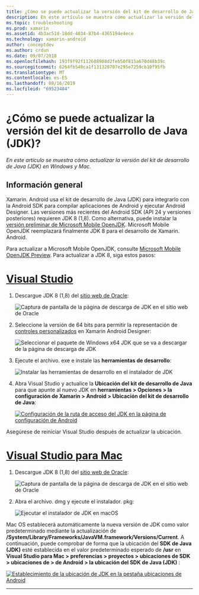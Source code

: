 ```yaml
---
title: ¿Cómo se puede actualizar la versión del kit de desarrollo de Java (JDK)?
description: En este artículo se muestra cómo actualizar la versión del kit de desarrollo de Java (JDK) en Windows y Mac.
ms.topic: troubleshooting
ms.prod: xamarin
ms.assetid: 4b3ac51d-18dd-4034-87b4-4365194e4ece
ms.technology: xamarin-android
author: conceptdev
ms.author: crdun
ms.date: 09/07/2018
ms.openlocfilehash: 193f9f92f112608908d2feb50f815a670d48b39c
ms.sourcegitcommit: 6264fb540ca1f131328707e295e7259cb10f95fb
ms.translationtype: MT
ms.contentlocale: es-ES
ms.lasthandoff: 08/16/2019
ms.locfileid: "69523404"
---
```

# <a name="how-do-i-update-the-java-development-kit-jdk-version"></a>¿Cómo se puede actualizar la versión del kit de desarrollo de Java (JDK)?

_En este artículo se muestra cómo actualizar la versión del kit de desarrollo de Java (JDK) en Windows y Mac._

## <a name="overview"></a>Información general

Xamarin. Android usa el kit de desarrollo de Java (JDK) para integrarlo con la Android SDK para compilar aplicaciones de Android y ejecutar Android Designer. Las versiones más recientes del Android SDK (API 24 y versiones posteriores) requieren JDK 8 (1,8). Como alternativa, puede instalar la [versión preliminar de Microsoft Mobile OpenJDK](~/android/get-started/installation/openjdk.md). Microsoft Mobile OpenJDK reemplazará finalmente JDK 8 para el desarrollo de Xamarin. Android.

Para actualizar a Microsoft Mobile OpenJDK, consulte [Microsoft Mobile OpenJDK Preview](~/android/get-started/installation/openjdk.md). Para actualizar a JDK 8, siga estos pasos:

# <a name="visual-studiotabwindows"></a>[Visual Studio](#tab/windows)

1. Descargue JDK 8 (1,8) del [sitio web de Oracle](https://www.oracle.com/technetwork/java/javase/downloads/index.html):

    ![Captura de pantalla de la página de descarga de JDK en el sitio web de Oracle](update-jdk-images/image1.png)

2. Seleccione la versión de 64 bits para permitir la representación de [controles personalizados](https://github.com/xamarin/release-notes-archive/blob/master/release-notes/vs/xamarin.vs_4/xamarin.vs_4.2/index.md#androiddesignercustomcontrols) en Xamarin Android Designer:

    ![Seleccionar el paquete de Windows x64 JDK que se va a descargar de la página de descarga de JDK](update-jdk-images/image2.png)

3. Ejecute el archivo. exe e instale las **herramientas de desarrollo**:

    ![Instalar las herramientas de desarrollo en el instalador de JDK](update-jdk-images/image3.png)

4. Abra Visual Studio y actualice la **Ubicación del kit de desarrollo de Java** para que apunte al nuevo JDK en **herramientas > Opciones > la configuración de Xamarin > Android > Ubicación del kit de desarrollo de Java**:

    [![Configuración de la ruta de acceso del JDK en la página de configuración de Android](update-jdk-images/image4-sml.png)](update-jdk-images/image4.png#lightbox)

Asegúrese de reiniciar Visual Studio después de actualizar la ubicación.

# <a name="visual-studio-for-mactabmacos"></a>[Visual Studio para Mac](#tab/macos)

1. Descargue JDK 8 (1,8) del [sitio web de Oracle](https://www.oracle.com/technetwork/java/javase/downloads/index.html):

    ![Captura de pantalla de la página de descarga de JDK en el sitio web de Oracle](update-jdk-images/image1.png)

2. Abra el archivo. dmg y ejecute el instalador. pkg:

    ![Ejecutar el instalador de JDK en macOS](update-jdk-images/image5.png)

Mac OS establecerá automáticamente la nueva versión de JDK como valor predeterminado mediante la actualización de **/System/Library/Frameworks/JavaVM.framework/Versions/Current**. A continuación, puede comprobar de forma que la ubicación del **SDK de Java (JDK)** esté establecida en el valor predeterminado esperado de **/usr** en **Visual Studio para Mac > preferencias > proyectos > ubicaciones de SDK > ubicaciones de > de Android > la ubicación del SDK de Java (JDK)** :

[![Establecimiento de la ubicación de JDK en la pestaña ubicaciones de Android](update-jdk-images/image6-sml.png)](update-jdk-images/image6.png#lightbox)

-----


